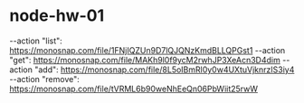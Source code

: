 # node-hw-01
--action "list": https://monosnap.com/file/1FNjIQZUn9D7lQJQNzKmdBLLQPGst1
--action "get": https://monosnap.com/file/MAKh9l0f9ycM2rwhJP3XeAcn3D4dim
--action "add": https://monosnap.com/file/8L5oIBmRl0y0w4UXtuVjknrzIS3iy4
--action "remove": https://monosnap.com/file/tVRML6b90weNhEeQn06PbWiit25rwW
